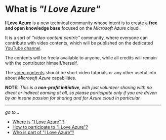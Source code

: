 # What is *"I Love Azure"*

**I Love Azure** is a new technical community whose intent is to create a **free and open knowledge base** focused on the *Microsoft Azure* cloud.

It is a sort of *"video-content centric"* community, where everyone can contribute with video contents, which will be published on the dedicated [YouTube channel](..\WhereIs\Channel.md).

The contents will be freely available to anyone, while all credits will remain with the contributor himself/herself.

The [video contents](WhatIs\content.md) should be short video tutorials or any other useful info about *Microsoft Azure* capabilities.

**NOTE:**
*This is a **non-profit initiative**, with just volunteer sharing with no direct or indirect earning at all, so please participate only if you are driven by an insane passion for sharing and for Azure cloud in particular.*

-----------------------------------------------------
*go to...*

- [Where is "I Love Azure" ?](WhereIs/WhereIs.md)
- [How to participate to "I Love Azure"?](HowToPart/HowToPart.md)
- [Who is part of "I Love Azure"?](WhoIsIn/WhoIsIn.md)
